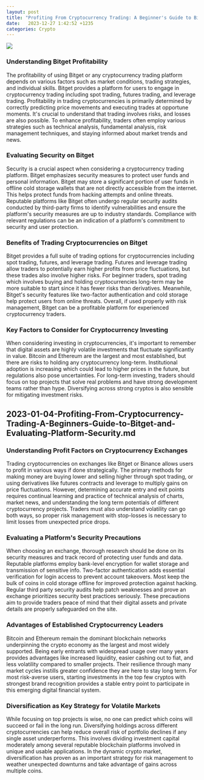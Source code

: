 ```yaml
---
layout: post
title: "Profiting From Cryptocurrency Trading: A Beginner's Guide to Bitget and Evaluating Platform Security"
date:   2023-12-27 1:42:52 +1235
categories: Crypto
---
```

![](https://image.cnbcfm.com/api/v1/image/107017923-1645373318428-gettyimages-1366475373-2022_jan_02_olemedia_002.jpeg)
### Understanding Bitget Profitability

The profitability of using Bitget or any cryptocurrency trading platform depends on various factors such as market conditions, trading strategies, and individual skills. Bitget provides a platform for users to engage in cryptocurrency trading including spot trading, futures trading, and leverage trading. Profitability in trading cryptocurrencies is primarily determined by correctly predicting price movements and executing trades at opportune moments. It's crucial to understand that trading involves risks, and losses are also possible. To enhance profitability, traders often employ various strategies such as technical analysis, fundamental analysis, risk management techniques, and staying informed about market trends and news.

### Evaluating Security on Bitget

Security is a crucial aspect when considering a cryptocurrency trading platform. Bitget emphasizes security measures to protect user funds and personal information. Bitget may store a significant portion of user funds in offline cold storage wallets that are not directly accessible from the internet. This helps protect funds from hacking attempts and online threats. Reputable platforms like Bitget often undergo regular security audits conducted by third-party firms to identify vulnerabilities and ensure the platform's security measures are up to industry standards. Compliance with relevant regulations can be an indication of a platform's commitment to security and user protection.

### Benefits of Trading Cryptocurrencies on Bitget

Bitget provides a full suite of trading options for cryptocurrencies including spot trading, futures, and leverage trading. Futures and leverage trading allow traders to potentially earn higher profits from price fluctuations, but these trades also involve higher risks. For beginner traders, spot trading which involves buying and holding cryptocurrencies long-term may be more suitable to start since it has fewer risks than derivatives. Meanwhile, Bitget's security features like two-factor authentication and cold storage help protect users from online threats. Overall, if used properly with risk management, Bitget can be a profitable platform for experienced cryptocurrency traders.

### Key Factors to Consider for Cryptocurrency Investing

When considering investing in cryptocurrencies, it's important to remember that digital assets are highly volatile investments that fluctuate significantly in value. Bitcoin and Ethereum are the largest and most established, but there are risks to holding any cryptocurrency long-term. Institutional adoption is increasing which could lead to higher prices in the future, but regulations also pose uncertainties. For long-term investing, traders should focus on top projects that solve real problems and have strong development teams rather than hype. Diversifying across strong cryptos is also sensible for mitigating investment risks.

## 2023-01-04-Profiting-From-Cryptocurrency-Trading-A-Beginners-Guide-to-Bitget-and-Evaluating-Platform-Security.md

### Understanding Profit Factors on Cryptocurrency Exchanges

Trading cryptocurrencies on exchanges like Bitget or Binance allows users to profit in various ways if done strategically. The primary methods for making money are buying lower and selling higher through spot trading, or using derivatives like futures contracts and leverage to multiply gains on price fluctuations. However, determining accurate entry and exit points requires continual learning and practice of technical analysis of charts, market news, and understanding the long term potentials of different cryptocurrency projects. Traders must also understand volatility can go both ways, so proper risk management with stop-losses is necessary to limit losses from unexpected price drops.

### Evaluating a Platform's Security Precautions

When choosing an exchange, thorough research should be done on its security measures and track record of protecting user funds and data. Reputable platforms employ bank-level encryption for wallet storage and transmission of sensitive info. Two-factor authentication adds essential verification for login access to prevent account takeovers. Most keep the bulk of coins in cold storage offline for improved protection against hacking. Regular third party security audits help patch weaknesses and prove an exchange prioritizes security best practices seriously. These precautions aim to provide traders peace of mind that their digital assets and private details are properly safeguarded on the site.

### Advantages of Established Cryptocurrency Leaders

Bitcoin and Ethereum remain the dominant blockchain networks underpinning the crypto economy as the largest and most widely supported. Being early entrants with widespread usage over many years provides advantages like increased liquidity, easier cashing out to fiat, and less volatility compared to smaller projects. Their resilience through many market cycles instills greater confidence they are here to stay long term. For most risk-averse users, starting investments in the top few cryptos with strongest brand recognition provides a stable entry point to participate in this emerging digital financial system.

### Diversification as Key Strategy for Volatile Markets

While focusing on top projects is wise, no one can predict which coins will succeed or fail in the long run. Diversifying holdings across different cryptocurrencies can help reduce overall risk of portfolio declines if any single asset underperforms. This involves dividing investment capital moderately among several reputable blockchain platforms involved in unique and usable applications. In the dynamic crypto market, diversification has proven as an important strategy for risk management to weather unexpected downturns and take advantage of gains across multiple coins.
